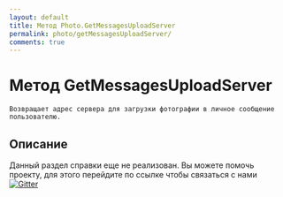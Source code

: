 ```yaml
---
layout: default
title: Метод Photo.GetMessagesUploadServer
permalink: photo/getMessagesUploadServer/
comments: true
---
```

# Метод GetMessagesUploadServer
	Возвращает адрес сервера для загрузки фотографии в личное сообщение пользователю.

## Описание
Данный раздел справки еще не реализован. Вы  можете помочь проекту, для этого перейдите по ссылке чтобы связаться с нами [![Gitter](https://badges.gitter.im/Join%20Chat.svg)](https://gitter.im/vknet/vk?utm_source=badge&utm_medium=badge&utm_campaign=pr-badge)
